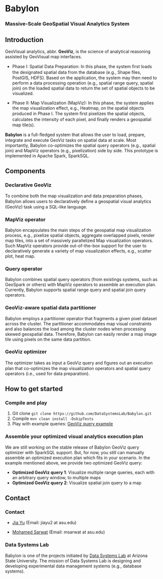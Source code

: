 # Babylon 

### Massive-Scale GeoSpatial Visual Analytics System

## Introduction
GeoVisual analytics, abbr. **GeoViz**, is the science of analytical reasoning assisted by GeoVisual map interfaces.

* Phase I: Spatial Data Preparation: In this phase, the system ﬁrst loads the designated spatial data from the database (e.g., Shape ﬁles, PostGIS, HDFS). Based on the application, the system may then need to perform a data processing operation (e.g., spatial range query, spatial join) on the loaded spatial data to return the set of spatial objects to be visualized.

* Phase II: Map Visualization (MapViz): In this phase, the system applies the map visualization effect, e.g., Heatmap, on the spatial objects produced in Phase I. The system ﬁrst pixelizes the spatial objects, calculates the intensity of each pixel, and ﬁnally renders a geospatial map tile(s).

**Babylon** is a full-ﬂedged system that allows the user to load, prepare, integrate and execute GeoViz tasks on spatial data at scale. Most importantly, Babylon co-optimizes the spatial query operators (e.g., spatial join) and MapViz operators (e.g., pixelization) side by side. This prototype is implemented in Apache Spark, SparkSQL.

## Components
### Declarative GeoViz
To combine both the map visualization and data preparation phases, Babylon allows users to declaratively deﬁne a geospatial visual analytics (GeoViz) task using a SQL-like language.
### MapViz operator
Babylon encapsulates the main steps of the geospatial map visualization process, e.g., pixelize spatial objects, aggregate overlapped pixels, render map tiles, into a set of massively parallelized Map visualization operators. Such MapViz operators provide out-of-the-box support for the user to declaratively generate a variety of map visualization effects, e.g., scatter plot, heat map.

### Query operator
Babylon combines spatial query operators (from existings systems, such as GeoSpark or others) with MapViz operators to assemble an execution plan. Currently, Babylon supports spatial range query and spatial join query operators.

### GeoViz-aware spatial data partitioner
Babylon employs a partitioner operator that fragments a given pixel dataset across the cluster. The partitioner accommodates map visual constraints and also balances the load among the cluster nodes when processing skewed geospatial data. Therefore, Babylon can easily render a map image tile using pixels on the same data partition.

### GeoViz optimizer
The optimizer takes as input a GeoViz query and ﬁgures out an execution plan that co-optimizes the map visualization operators and spatial query operators (i.e., used for data preparation).

## How to get started

### Compile and play

1. Git clone ```git clone https://github.com/DataSystemsLab/Babylon.git```
2. Compile ```mvn clean install -DskipTests```
3. Play with example queries: [GeoViz query example](https://github.com/DataSystemsLab/Babylon/blob/master/src/test/java/org/datasyslab/babylon/TestGeovizQuery.java)

### Assemble your optimized visual analytics execution plan
We are still working on the stable release of Babylon GeoViz query optimizer with SparkSQL support. But, for now, you still can manually assemble an optimized execution plan which fits in your scenario. In the example mentioned above, we provide two optimized GeoViz query:

* **Optimized GeoViz query 1**: Visualize multiple range queries, each with an arbitrary query window, to multiple maps
* **Optimized GeoViz query 2**: Visualize spatial join query to a map

## Contact


### Contact
* [Jia Yu](http://www.public.asu.edu/~jiayu2/) (Email: jiayu2 at asu.edu)

* [Mohamed Sarwat](http://faculty.engineering.asu.edu/sarwat/) (Email: msarwat at asu.edu)


### Data Systems Lab
Babylon is one of the projects initiated by [Data Systems Lab](http://www.datasyslab.org/) at Arizona State University. The mission of Data Systems Lab is designing and developing experimental data management systems (e.g., database systems).
